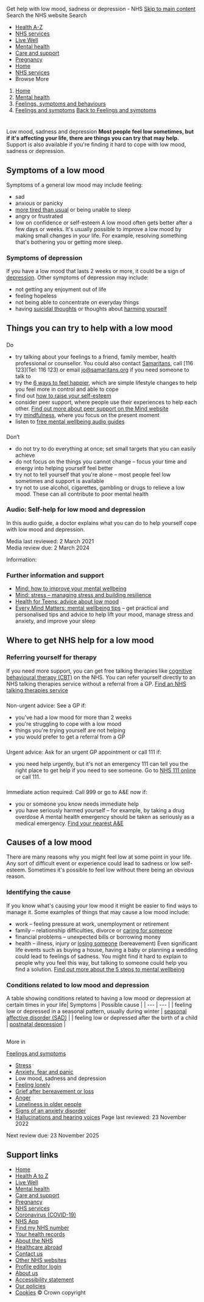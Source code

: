 
Get help with low mood, sadness or depression - NHS
[Skip to main content](#maincontent)
Search the NHS website
Search
* [Health A-Z](/conditions/)
* [NHS services](/nhs-services/)
* [Live Well](/live-well/)
* [Mental health](/mental-health/)
* [Care and support](/conditions/social-care-and-support-guide/)
* [Pregnancy](/pregnancy/)
* [Home](/)
* [NHS services](/nhs-services/)
* Browse
 More
1. [Home](/)
2. [Mental health](/mental-health/)
3. [Feelings, symptoms and behaviours](/mental-health/feelings-symptoms-behaviours/)
4. [Feelings and symptoms](/mental-health/feelings-symptoms-behaviours/feelings-and-symptoms/)
[Back to 
 Feelings and symptoms](/mental-health/feelings-symptoms-behaviours/feelings-and-symptoms/) 
# 
 
 Low mood, sadness and depression
**Most people feel low sometimes, but if it's affecting your life, there are things you can try that may help.**
Support is also available if you're finding it hard to cope with low mood, sadness or depression.
## Symptoms of a low mood
Symptoms of a general low mood may include feeling:
* sad
* anxious or panicky
* [more tired than usual](/live-well/sleep-and-tiredness/) or being unable to sleep
* angry or frustrated
* low on confidence or self-esteem
A low mood often gets better after a few days or weeks.
It's usually possible to improve a low mood by making small changes in your life. For example, resolving something that's bothering you or getting more sleep.
### Symptoms of depression
If you have a low mood that lasts 2 weeks or more, it could be a sign of [depression](/mental-health/conditions/clinical-depression/overview/).
Other symptoms of depression may include:
* not getting any enjoyment out of life
* feeling hopeless
* not being able to concentrate on everyday things
* having [suicidal thoughts](/mental-health/feelings-symptoms-behaviours/behaviours/help-for-suicidal-thoughts/) or thoughts about [harming yourself](/mental-health/feelings-symptoms-behaviours/behaviours/self-harm/getting-help/)
## Things you can try to help with a low mood
### 
 Do
* try talking about your feelings to a friend, family member, health professional or counsellor. You could also contact [Samaritans](https://www.samaritans.org/how-we-can-help/contact-samaritan/), call [116 123](Tel: 116 123) or email [jo@samaritans.org](mailto:jo@samaritans.org) if you need someone to talk to
* try the [6 ways to feel happier](/mental-health/self-help/tips-and-support/how-to-be-happier/), which are simple lifestyle changes to help you feel more in control and able to cope
* find out [how to raise your self-esteem](/mental-health/self-help/tips-and-support/raise-low-self-esteem/)
* consider peer support, where people use their experiences to help each other. [Find out more about peer support on the Mind website](https://www.mind.org.uk/information-support/drugs-and-treatments/peer-support/finding-peer-support/)
* try [mindfulness](/mental-health/self-help/tips-and-support/mindfulness/), where you focus on the present moment
* listen to [free mental wellbeing audio guides](/mental-health/self-help/guides-tools-and-activities/mental-wellbeing-audio-guides/)
### 
 Don’t
* do not try to do everything at once; set small targets that you can easily achieve
* do not focus on the things you cannot change – focus your time and energy into helping yourself feel better
* try not to tell yourself that you're alone – most people feel low sometimes and support is available
* try not to use alcohol, cigarettes, gambling or drugs to relieve a low mood. These can all contribute to poor mental health
### Audio: Self-help for low mood and depression
In this audio guide, a doctor explains what you can do to help yourself cope with low mood and depression.
 
 Media last reviewed: 2 March 2021  
 Media review due: 2 March 2024
 
Information: 
### Further information and support
* [Mind: how to improve your mental wellbeing](https://www.mind.org.uk/information-support/tips-for-everyday-living/wellbeing/)
* [Mind: stress – managing stress and building resilience](https://www.mind.org.uk/information-support/types-of-mental-health-problems/stress/managing-stress-and-building-resilience/)
* [Health for Teens: advice about low mood](https://www.healthforteens.co.uk/feelings/low-mood/)
* [Every Mind Matters: mental wellbeing tips](https://www.nhs.uk/every-mind-matters/mental-wellbeing-tips/) – get practical and personalised tips and advice to help lift your mood, manage stress and anxiety, and improve your sleep
## Where to get NHS help for a low mood
### Referring yourself for therapy
If you need more support, you can get free talking therapies like [cognitive behavioural therapy (CBT)](/mental-health/talking-therapies-medicine-treatments/talking-therapies-and-counselling/cognitive-behavioural-therapy-cbt/overview/) on the NHS.
You can refer yourself directly to an NHS talking therapies service without a referral from a GP.
[Find an NHS talking therapies service](https://www.nhs.uk/service-search/find-a-psychological-therapies-service/)
### 
Non-urgent advice: See a GP if:
* you've had a low mood for more than 2 weeks
* you're struggling to cope with a low mood
* things you're trying yourself are not helping
* you would prefer to get a referral from a GP
### 
Urgent advice: Ask for an urgent GP appointment or call 111 if:
* you need help urgently, but it's not an emergency
111 can tell you the right place to get help if you need to see someone. Go to [NHS 111 online](https://111.nhs.uk/) or call 111.
### 
Immediate action required: Call 999 or go to A&E now if:
* you or someone you know needs immediate help
* you have seriously harmed yourself – for example, by taking a drug overdose
A mental health emergency should be taken as seriously as a medical emergency.
[Find your nearest A&E](/Service-Search/Accident-and-emergency-services/LocationSearch/428)
## Causes of a low mood
There are many reasons why you might feel low at some point in your life.
Any sort of difficult event or experience could lead to sadness or low self-esteem. Sometimes it's possible to feel low without there being an obvious reason.
### Identifying the cause
If you know what's causing your low mood it might be easier to find ways to manage it.
Some examples of things that may cause a low mood include:
* work – feeling pressure at work, unemployment or retirement
* family – relationship difficulties, divorce or [caring for someone](/conditions/social-care-and-support-guide/support-and-benefits-for-carers/)
* financial problems – unexpected bills or borrowing money
* health – illness, injury or [losing someone](/mental-health/feelings-symptoms-behaviours/feelings-and-symptoms/grief-bereavement-loss/) (bereavement)
Even significant life events such as buying a house, having a baby or planning a wedding could lead to feelings of sadness.
You might find it hard to explain to people why you feel this way, but talking to someone could help you find a solution.
[Find out more about the 5 steps to mental wellbeing](/mental-health/self-help/guides-tools-and-activities/five-steps-to-mental-wellbeing/)
### Conditions related to low mood and depression
A table showing conditions related to having a low mood or depression at certain times in your life| Symptoms | Possible cause |
| --- | --- |
| feeling low or depressed in a seasonal pattern, usually during winter | [seasonal affective disorder (SAD)](/conditions/seasonal-affective-disorder-sad/) |
| feeling low or depressed after the birth of a child | [postnatal depression](/conditions/post-natal-depression/) |
## 
 More in
 
 [Feelings and symptoms](/mental-health/feelings-symptoms-behaviours/feelings-and-symptoms/)
* [Stress](https://www.nhs.uk/mental-health/feelings-symptoms-behaviours/feelings-and-symptoms/stress/)
* [Anxiety, fear and panic](https://www.nhs.uk/mental-health/feelings-symptoms-behaviours/feelings-and-symptoms/anxiety-fear-panic/)
* Low mood, sadness and depression
* [Feeling lonely](https://www.nhs.uk/mental-health/feelings-symptoms-behaviours/feelings-and-symptoms/feeling-lonely/)
* [Grief after bereavement or loss](https://www.nhs.uk/mental-health/feelings-symptoms-behaviours/feelings-and-symptoms/grief-bereavement-loss/)
* [Anger](https://www.nhs.uk/mental-health/feelings-symptoms-behaviours/feelings-and-symptoms/anger/)
* [Loneliness in older people](https://www.nhs.uk/mental-health/feelings-symptoms-behaviours/feelings-and-symptoms/loneliness-in-older-people/)
* [Signs of an anxiety disorder](https://www.nhs.uk/mental-health/feelings-symptoms-behaviours/feelings-and-symptoms/anxiety-disorder-signs/)
* [Hallucinations and hearing voices](https://www.nhs.uk/mental-health/feelings-symptoms-behaviours/feelings-and-symptoms/hallucinations-hearing-voices/)
 Page last reviewed: 23 November 2022
   
 Next review due: 23 November 2025
 
## Support links
* [Home](/)
* [Health A to Z](/conditions/)
* [Live Well](/live-well/)
* [Mental health](/mental-health/)
* [Care and support](/conditions/social-care-and-support-guide/)
* [Pregnancy](/pregnancy/)
* [NHS services](/nhs-services/)
* [Coronavirus (COVID-19)](/conditions/coronavirus-covid-19/)
* [NHS App](/nhs-app/)
* [Find my NHS number](/nhs-services/online-services/find-nhs-number/)
* [Your health records](/using-the-nhs/about-the-nhs/your-health-records/)
* [About the NHS](/using-the-nhs/about-the-nhs/)
* [Healthcare abroad](/using-the-nhs/healthcare-abroad/apply-for-a-free-uk-global-health-insurance-card-ghic/)
* [Contact us](/contact-us/)
* [Other NHS websites](/nhs-sites/)
* [Profile editor login](/our-policies/profile-editor-login/)
* [About us](/about-us/)
* [Accessibility statement](/accessibility-statement/)
* [Our policies](/our-policies/)
* [Cookies](/our-policies/cookies-policy/)
© Crown copyright
